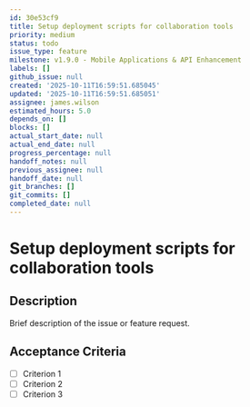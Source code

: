 ```yaml
---
id: 30e53cf9
title: Setup deployment scripts for collaboration tools
priority: medium
status: todo
issue_type: feature
milestone: v1.9.0 - Mobile Applications & API Enhancement
labels: []
github_issue: null
created: '2025-10-11T16:59:51.685045'
updated: '2025-10-11T16:59:51.685051'
assignee: james.wilson
estimated_hours: 5.0
depends_on: []
blocks: []
actual_start_date: null
actual_end_date: null
progress_percentage: null
handoff_notes: null
previous_assignee: null
handoff_date: null
git_branches: []
git_commits: []
completed_date: null
---
```


# Setup deployment scripts for collaboration tools

## Description

Brief description of the issue or feature request.

## Acceptance Criteria

- [ ] Criterion 1
- [ ] Criterion 2
- [ ] Criterion 3